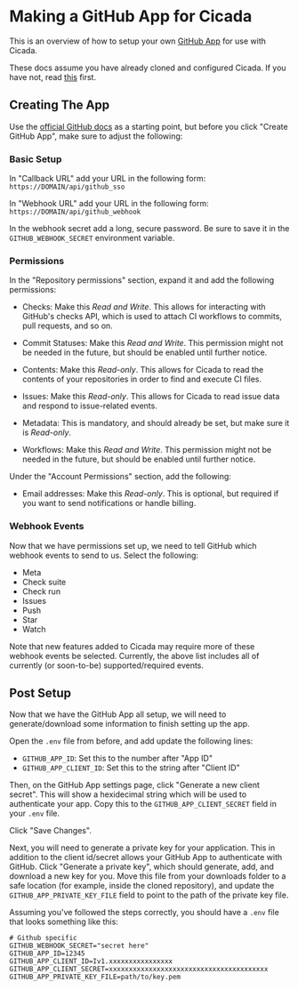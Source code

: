 # Making a GitHub App for Cicada

This is an overview of how to setup your own [GitHub App](https://docs.github.com/en/apps) for use with
Cicada.

These docs assume you have already cloned and configured Cicada. If you have not, read [this](./installing.md)
first.

## Creating The App

Use the [official GitHub docs](https://docs.github.com/en/apps/creating-github-apps/creating-github-apps/creating-a-github-app)
as a starting point, but before you click "Create GitHub App", make sure to adjust the following:

### Basic Setup

In "Callback URL" add your URL in the following form: `https://DOMAIN/api/github_sso`

In "Webhook URL" add your URL in the following form: `https://DOMAIN/api/github_webhook`

In the webhook secret add a long, secure password. Be sure to save it in the `GITHUB_WEBHOOK_SECRET`
environment variable.

### Permissions

In the "Repository permissions" section, expand it and add the following permissions:

* Checks: Make this *Read and Write*. This allows for interacting with GitHub's checks API, which
is used to attach CI workflows to commits, pull requests, and so on.

* Commit Statuses: Make this *Read and Write*. This permission might not be needed in
the future, but should be enabled until further notice.

* Contents: Make this *Read-only*. This allows for Cicada to read the contents of your
repositories in order to find and execute CI files.

* Issues: Make this *Read-only*. This allows for Cicada to read issue data and respond to
issue-related events.

* Metadata: This is mandatory, and should already be set, but make sure it is *Read-only*.

* Workflows: Make this *Read and Write*. This permission might not be needed in
the future, but should be enabled until further notice.

Under the "Account Permissions" section, add the following:

* Email addresses: Make this *Read-only*. This is optional, but required if you want to send
  notifications or handle billing.

### Webhook Events

Now that we have permissions set up, we need to tell GitHub which webhook events to send
to us. Select the following:

* Meta
* Check suite
* Check run
* Issues
* Push
* Star
* Watch

Note that new features added to Cicada may require more of these webhook events be selected.
Currently, the above list includes all of currently (or soon-to-be) supported/required
events.

## Post Setup

Now that we have the GitHub App all setup, we will need to generate/download some information
to finish setting up the app.

Open the `.env` file from before, and add update the following lines:

* `GITHUB_APP_ID`: Set this to the number after "App ID"
* `GITHUB_APP_CLIENT_ID`: Set this to the string after "Client ID"

Then, on the GitHub App settings page, click "Generate a new client secret". This will
show a hexidecimal string which will be used to authenticate your app. Copy this to the
`GITHUB_APP_CLIENT_SECRET` field in your `.env` file.

Click "Save Changes".

Next, you will need to generate a private key for your application. This in addition to
the client id/secret allows your GitHub App to authenticate with GitHub. Click "Generate
a private key", which should generate, add, and download a new key for you. Move this
file from your downloads folder to a safe location (for example, inside the cloned
repository), and update the `GITHUB_APP_PRIVATE_KEY_FILE` field to point to the path
of the private key file.

Assuming you've followed the steps correctly, you should have a `.env` file that looks
something like this:

```shell
# Github specific
GITHUB_WEBHOOK_SECRET="secret here"
GITHUB_APP_ID=12345
GITHUB_APP_CLIENT_ID=Iv1.xxxxxxxxxxxxxxxx
GITHUB_APP_CLIENT_SECRET=xxxxxxxxxxxxxxxxxxxxxxxxxxxxxxxxxxxxxxxx
GITHUB_APP_PRIVATE_KEY_FILE=path/to/key.pem
```
